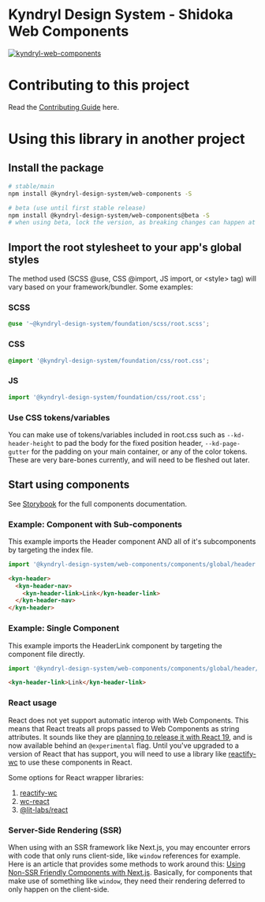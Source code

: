 # Kyndryl Design System - Shidoka Web Components

[![kyndryl-web-components](https://github.com/kyndryl-design-system/web-components/actions/workflows/actions.yml/badge.svg)](https://github.com/kyndryl-design-system/web-components/actions/workflows/actions.yml)

# Contributing to this project

Read the [Contributing Guide](https://github.com/kyndryl-design-system/web-components/blob/beta/CONTRIBUTING.md) here.

# Using this library in another project

## Install the package

<!-- Note: This will not work until you have configured the enterprise package registry following the instructions above. -->

```bash
# stable/main
npm install @kyndryl-design-system/web-components -S

# beta (use until first stable release)
npm install @kyndryl-design-system/web-components@beta -S
# when using beta, lock the version, as breaking changes can happen at any time
```

## Import the root stylesheet to your app's global styles

The method used (SCSS @use, CSS @import, JS import, or &lt;style&gt; tag) will vary based on your framework/bundler. Some examples:

### SCSS

```css
@use '~@kyndryl-design-system/foundation/scss/root.scss';
```

### CSS

```css
@import '@kyndryl-design-system/foundation/css/root.css';
```

### JS

```js
import '@kyndryl-design-system/foundation/css/root.css';
```

### Use CSS tokens/variables

You can make use of tokens/variables included in root.css such as `--kd-header-height` to pad the body for the fixed position header, `--kd-page-gutter` for the padding on your main container, or any of the color tokens. These are very bare-bones currently, and will need to be fleshed out later.

## Start using components

See [Storybook](https://kyndryl-design-system.github.io/web-components/) for the full components documentation.

### Example: Component with Sub-components

This example imports the Header component AND all of it's subcomponents by targeting the index file.

```js
import '@kyndryl-design-system/web-components/components/global/header';
```

```html
<kyn-header>
  <kyn-header-nav>
    <kyn-header-link>Link</kyn-header-link>
  </kyn-header-nav>
</kyn-header>
```

### Example: Single Component

This example imports the HeaderLink component by targeting the component file directly.

```js
import '@kyndryl-design-system/web-components/components/global/header/headerLink';
```

```html
<kyn-header-link>Link</kyn-header-link>
```

### React usage

React does not yet support automatic interop with Web Components. This means that React treats all props passed to Web Components as string attributes. It sounds like they are [planning to release it with React 19](https://github.com/facebook/react/issues/11347#issuecomment-988970952), and is now available behind an `@experimental` flag. Until you've upgraded to a version of React that has support, you will need to use a library like [reactify-wc](https://www.npmjs.com/package/reactify-wc) to use these components in React.

Some options for React wrapper libraries:

1. [reactify-wc](https://www.npmjs.com/package/reactify-wc)
2. [wc-react](https://www.npmjs.com/package/wc-react)
3. [@lit-labs/react](https://www.npmjs.com/package/@lit-labs/react)

### Server-Side Rendering (SSR)

When using with an SSR framework like Next.js, you may encounter errors with code that only runs client-side, like `window` references for example. Here is an article that provides some methods to work around this: [Using Non-SSR Friendly Components with Next.js](https://blog.bitsrc.io/using-non-ssr-friendly-components-with-next-js-916f38e8992c). Basically, for components that make use of something like `window`, they need their rendering deferred to only happen on the client-side.
